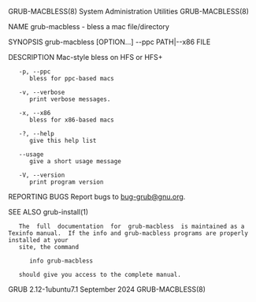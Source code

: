 GRUB-MACBLESS(8)						System Administration Utilities						      GRUB-MACBLESS(8)

NAME
       grub-macbless - bless a mac file/directory

SYNOPSIS
       grub-macbless [OPTION...] --ppc PATH|--x86 FILE

DESCRIPTION
       Mac-style bless on HFS or HFS+

       -p, --ppc
	      bless for ppc-based macs

       -v, --verbose
	      print verbose messages.

       -x, --x86
	      bless for x86-based macs

       -?, --help
	      give this help list

       --usage
	      give a short usage message

       -V, --version
	      print program version

REPORTING BUGS
       Report bugs to <bug-grub@gnu.org>.

SEE ALSO
       grub-install(1)

       The  full  documentation	 for  grub-macbless  is maintained as a Texinfo manual.	 If the info and grub-macbless programs are properly installed at your
       site, the command

	      info grub-macbless

       should give you access to the complete manual.

GRUB 2.12-1ubuntu7.1							September 2024							      GRUB-MACBLESS(8)

